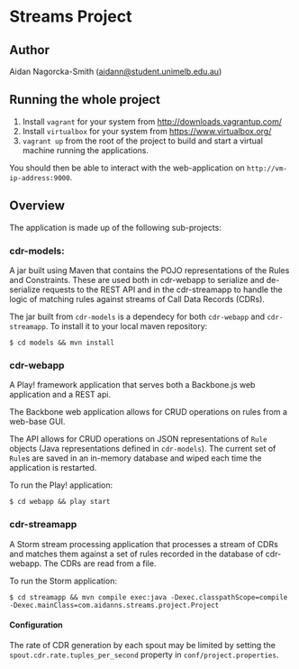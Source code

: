 # Streams Project

## Author

Aidan Nagorcka-Smith (aidann@student.unimelb.edu.au)

## Running the whole project

1. Install `vagrant` for your system from http://downloads.vagrantup.com/
3. Install `virtualbox` for your system from https://www.virtualbox.org/
4. `vagrant up` from the root of the project to build and start a virtual machine running the applications.

You should then be able to interact with the web-application on `http://vm-ip-address:9000`.

## Overview

The application is made up of the following sub-projects:

### cdr-models:

A jar built using Maven that contains the POJO representations of the Rules and Constraints. These are used both in cdr-webapp to serialize and de-serialize requests to the REST API and in the cdr-streamapp to handle the logic of matching rules against streams of Call Data Records (CDRs).

The jar built from `cdr-models` is a dependecy for both `cdr-webapp` and `cdr-streamapp`. To install it to your local maven repository:

    $ cd models && mvn install

### cdr-webapp

A Play! framework application that serves both a Backbone.js web application and a REST api. 

The Backbone web application allows for CRUD operations on rules from a web-base GUI.

The API allows for CRUD operations on JSON representations of `Rule` objects (Java representations defined in `cdr-models`). The current set of `Rule`s are saved in an in-memory database and wiped each time the application is restarted.

To run the Play! application:

    $ cd webapp && play start

### cdr-streamapp

A Storm stream processing application that processes a stream of CDRs and matches them against a set of rules recorded in the database of cdr-webapp. The CDRs are read from a file.

To run the Storm application:

    $ cd streamapp && mvn compile exec:java -Dexec.classpathScope=compile -Dexec.mainClass=com.aidanns.streams.project.Project

#### Configuration

The rate of CDR generation by each spout may be limited by setting the `spout.cdr.rate.tuples_per_second` property in `conf/project.properties`.
